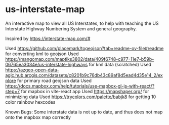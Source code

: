 # us-interstate-map

An interactive map to view all US Interstates, to help with teaching the US Interstate Highway Numbering System and general geography.

Inspired by https://interstate-map.com/#

Used https://github.com/placemark/togeojson?tab=readme-ov-file#readme for converting kml to geojson
Used https://mangomap.com/maptiks3802/data/409f6748-c977-11e7-b59b-06765ea3034e/us-interstate-highways for kml data (scratched)
Used https://azgeo-open-data-agic.hub.arcgis.com/datasets/c8201b9c76db43c89af8d5ead4d35e14_2/explore for primary road geojson data
Used https://docs.mapbox.com/help/tutorials/use-mapbox-gl-js-with-react/?step=7 for mapbox in vite-react app
Used https://mapshaper.org/ for minimizing data
Used https://trycolors.com/palette/babjk8 for getting 10 color rainbow hexcodes

Known Bugs:
Some interstate data is not up to date, and thus does not map onto the mapbox map correctly
